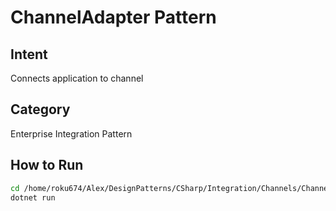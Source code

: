 # ChannelAdapter Pattern

## Intent
Connects application to channel

## Category
Enterprise Integration Pattern

## How to Run
```bash
cd /home/roku674/Alex/DesignPatterns/CSharp/Integration/Channels/ChannelAdapter
dotnet run
```
